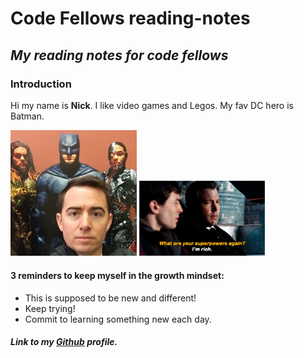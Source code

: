 # Code Fellows reading-notes
## *My reading notes for code fellows*

### Introduction

Hi my name is **Nick**.  I like video games and Legos. My fav DC hero is Batman.

<img src="seidel batman.jpg" width=40% height=40%>


<img src="Rich.gif" width=40% height=40%>


#### 3 reminders to keep myself in the growth mindset:

- This is supposed to be new and different!
- Keep trying!
- Commit to learning something new each day.

##### Link to my [Github](https://enviouscodefellow.github.io/reading-notes/) profile.

